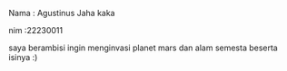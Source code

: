 Nama : Agustinus Jaha kaka 

nim   :22230011

saya berambisi ingin menginvasi planet mars dan alam semesta beserta isinya :)
